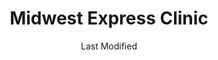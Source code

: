 ---
layout: location-page
date: Last Modified
description: "Local COVID-19 testing is available at Midwest Express Clinic in Willowbrook, Illinois, USA."
permalink: "locations/illinois/willowbrook/midwest-express-clinic-5/"
tags:
  - locations
  - illinois
title: Midwest Express Clinic
uniqueName: midwest-express-clinic-5
state: Illinois
stateAbbr: IL
hood: "Willowbrook"
address: "40 75th St"
city: "Willowbrook"
zip: "60527"
zipsNearby: "46301 46302 46303 46304 46307 46308 46310 46311 46312 46401 46402 46403 46404 46405 46406 46407 46408 46409 46410 46411 46319 46320 46321 46322 46323 46324 46325 46327 46341 46342 46347 46349 46355 46356 46360 46361 46368 46372 46373 46375 46376 46377 46379 46381 46382 46383 46384 46385 46390 46391 46392 46393 46394 49117 60002 60004 60005 60006 60007 60008 60009 60010 60011 61008 60089 61012 60013 61016 60290 60012 60014 60039 60015 60016 60017 60018 60019 60201 60202 60203 60204 60208 60209 60020 60021 61038 60022 60025 60026 60029 60030 60031 60001 60033 60034 60035 60037 60040 60041 60042 60043 60044 60045 60046 60047 60048 60069 61049 60050 60051 61052 60053 60056 60060 60061 60062 60065 60064 60086 60088 60038 60055 60067 60074 60078 60094 60095 60068 61065 60070 60071 60072 61068 60073 60075 60076 60077 60081 60082 60083 60084 60079 60085 60087 60090 60091 60093 60096 60097 60098 60099 53101 53104 53109 53125 53128 53140 53141 53142 53143 53144 53147 53152 53157 53158 53159 53168 53170 53171 53102 53179 53181 53182 53184 53191 53192 53194 53195 60101 60102 60156 60910 60502 60503 60504 60505 60506 60507 60568 60572 60598 60103 60107 60133 60510 60539 60912 60401 60104 60105 60106 60402 60511 60108 60117 60406 60913 60914 60407 60915 60408 60512 60513 60917 60109 60919 60409 60920 60116 60122 60128 60132 60188 60197 60199 60110 60410 60922 60499 60411 60412 60415 60111 60514 60927 60416 61318 60112 60113 60417 60115 60419 60515 60516 60517 60118 60420 60518 60119 60120 60121 60123 60124 60170 60126 60421 60934 60519 60129 60935 60422 60130 60599 60423 60131 60176 60424 60134 60135 60136 60137 60138 60139 60425 61325 60940 60140 60426 60428 60429 60941 60520 60141 60521 60522 60523 60527 60561 60430 60944 60142 60143 60403 60404 60431 60432 60433 60434 60435 60436 60144 60901 60145 60437 60146 60147 60525 60526 60438 60530 60531 60439 60440 60490 60532 60441 60446 60491 60148 60534 60150 60442 60950 60151 60152 61341 60443 60153 60154 60155 60444 60157 60160 60161 60162 60163 60164 60165 60445 60536 60537 60447 60448 60954 60449 60538 60450 60540 60563 60564 60565 60566 60567 60541 60451 60542 60452 60453 60454 60455 60456 60457 60458 60459 60301 60302 60303 60304 60305 60461 60462 60467 60543 61350 60463 60464 60956 60466 60484 61353 60468 60544 60585 60586 60545 60469 60470 60961 60471 60171 60546 60472 60958 60964 60174 60175 60548 60159 60168 60169 60172 60173 60179 60192 60193 60194 60195 60196 61360 60549 60550 60551 60552 60177 60473 60474 60475 60553 60554 60501 60178 60476 60477 60478 60487 61371 60180 60969 60479 60181 60555 60183 60556 60184 60557 60185 60186 60558 60559 60187 60189 60480 60481 60190 60191 60399 60465 60482 60560 60601 60602 60603 60604 60605 60606 60607 60608 60609 60610 60611 60612 60613 60614 60615 60616 60617 60618 60619 60620 60621 60622 60623 60624 60625 60626 60628 60629 60630 60631 60632 60633 60634 60636 60637 60638 60639 60640 60641 60642 60643 60644 60645 60646 60647 60649 60651 60652 60653 60654 60655 60656 60657 60659 60660 60661 60664 60666 60668 60669 60670 60673 60674 60675 60677 60678 60680 60681 60682 60684 60685 60686 60687 60688 60689 60690 60691 60693 60694 60695 60696 60697 60699 60701 60706 60707 60712 60714 60803 60804 60805 60827 53199 60679 60049 60092 60125 60570 60597 60663" 
mapUrl: "http://maps.apple.com/?q=Midwest+Express+Clinic&address=40+75th+St,Willowbrook,Illinois,60527"
locationType: Drive-thru
phone: "630-581-5372"
website: "https://midwestexpressclinic.com/locations/willowbrook-il/"
onlineBooking: true
closed: undefined
closedUpdate: May 18th, 2020
notes: "Prioritizes health care workers. Prioritizes first responders. Requires phone screen. For high risk individuals. For individuals with symptoms. Limited test kits available. By appointment only."
days: Everyday
hours: 8AM-8PM
ctaMessage: Schedule a test
ctaUrl: "https://midwestexpressclinic.com/locations/willowbrook-il/"
---